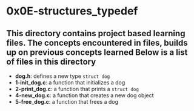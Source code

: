 # 0x0E-structures_typedef
This directory contains project based learning files.
The concepts encountered in files, builds up on previous concepts learned
Below is a list of files in this directory
---
- **dog.h**: defines a new type `struct dog`
- **1-init_dog.c**: a function that initializes a dog
- **2-print_dog.c**: a function that prints a `struct dog`
- **4-new_dog.c**: a function that creates a new dog object
- **5-free_dog.c**: a function that frees a dog
